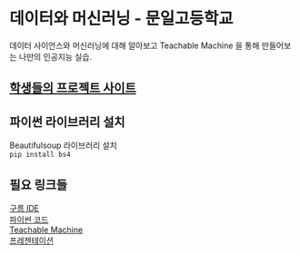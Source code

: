 # 데이터와 머신러닝 - 문일고등학교
데이터 사이언스와 머신러닝에 대해 알아보고 Teachable Machine 을 통해 만들어보는 나만의 인공지능 실습.
## [학생들의 프로젝트 사이트](https://moonil.web.app/)<br />

## 파이썬 라이브러리 설치
Beautifulsoup 라이브러리 설치<br />
`pip install bs4`

## 필요 링크들
[구름 IDE](https://ide.goorm.io/) <br />
[파이썬 코드](https://github.com/jojokimys/moonil/blob/master/crawling.py) <br />
[Teachable Machine](https://teachablemachine.withgoogle.com/train/image) <br />
[프레젠테이션](https://docs.google.com/presentation/d/1t6svNIdGNDzQy31DTvNMDyv_zayp1x0Zm28_Dva_U2U/edit?usp=sharing)<br />
